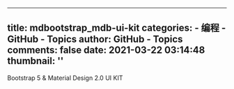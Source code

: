 
---
title: mdbootstrap_mdb-ui-kit
categories: 
    - 编程
    - GitHub - Topics
author: GitHub - Topics
comments: false
date: 2021-03-22 03:14:48
thumbnail: ''
---

<div>   
Bootstrap 5 & Material Design 2.0 UI KIT  
</div>
            